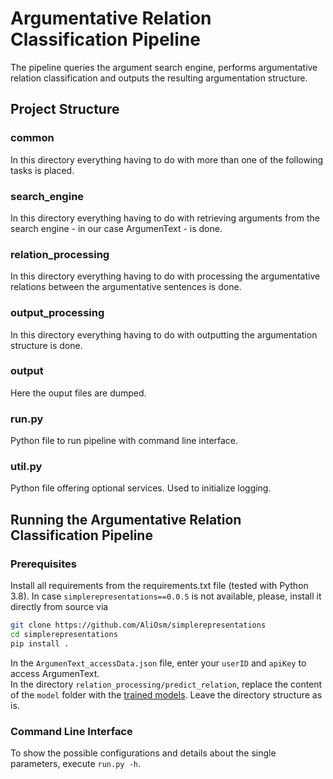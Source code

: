 # Argumentative Relation Classification Pipeline
The pipeline queries the argument search engine, performs argumentative relation classification and outputs the resulting argumentation structure.

## Project Structure
### common
In this directory everything having to do with more than one of the following tasks is placed.

### search_engine
In this directory everything having to do with retrieving arguments from the search engine - in our case ArgumenText - is done.

### relation_processing
In this directory everything having to do with processing the argumentative relations between the argumentative sentences is done.  

### output_processing
In this directory everything having to do with outputting the argumentation structure is done.

### output
Here the ouput files are dumped.

### run.py
Python file to run pipeline with command line interface.

### util.py
Python file offering optional services. Used to initialize logging.

## Running the Argumentative Relation Classification Pipeline
### Prerequisites
Install all requirements from the requirements.txt file (tested with Python 3.8).
In case ``simplerepresentations==0.0.5`` is not available, please, install it directly from source via
```bash
git clone https://github.com/AliOsm/simplerepresentations
cd simplerepresentations
pip install .
```
In the ``ArgumenText_accessData.json`` file, enter your ``userID`` and ``apiKey`` to access ArgumenText.  
In the directory ``relation_processing/predict_relation``, replace the content of the ``model`` folder with the [trained models](https://drive.google.com/drive/folders/1wqd2sR-i8MInHCVeFPk-PLWh9Cg3HAtv?usp=sharing).
Leave the directory structure as is.
### Command Line Interface
To show the possible configurations and details about the single parameters, execute ``run.py -h``.  